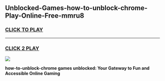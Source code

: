 
## Unblocked-Games-how-to-unblock-chrome-Play-Online-Free-mmru8
<h3>
<a href="https://premium76.site?title=how-to-unblock-chrome&ref=26A">CLICK TO PLAY</a></h3>
<hr>

<h3>
<a href="https://premium76.site?title=how-to-unblock-chrome&ref=26A">CLICK 2 PLAY</a>
  
</h3>

<a href="https://premium76.site?title=how-to-unblock-chrome&ref=26A"><img src="https://clearcache.store/games.png"></a>


**how-to-unblock-chrome games unblocked: Your Gateway to Fun and Accessible Online Gaming**
